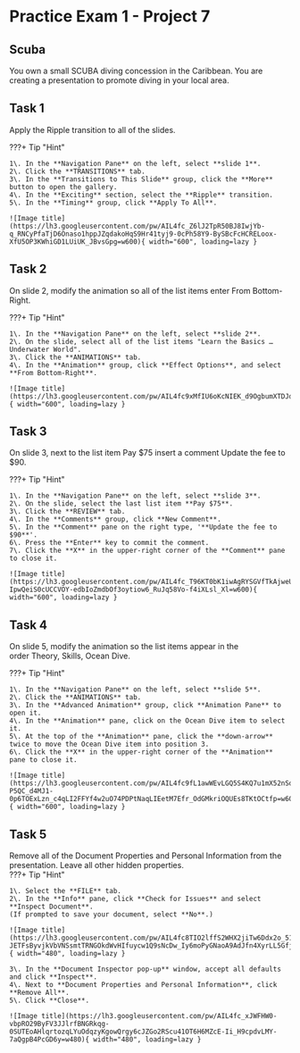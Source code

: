# Practice Exam 1 - Project 7

## Scuba

You own a small SCUBA diving concession in the Caribbean. You are creating a presentation to promote diving in your local area.  
    
## Task 1
 
Apply the Ripple transition to all of the slides.  

???+ Tip "Hint"

    1\. In the **Navigation Pane** on the left, select **slide 1**.  
    2\. Click the **TRANSITIONS** tab.  
    3\. In the **Transitions to This Slide** group, click the **More** button to open the gallery.  
    4\. In the **Exciting** section, select the **Ripple** transition.  
    5\. In the **Timing** group, click **Apply To All**.  
    
    ![Image title](https://lh3.googleusercontent.com/pw/AIL4fc_Z6lJ2TpR50BJ8IwjYb-q_RNCyPfaTjD6Onaso1hppJZqdakoHqS9Hr41tyj9-0cPh58Y9-BySBcFcHCRELoox-XfU5OP3KWhiGD1LUiUK_JBvsGpg=w600){ width="600", loading=lazy }

## Task 2

On slide 2, modify the animation so all of the list items enter From Bottom-Right.  

???+ Tip "Hint"

    1\. In the **Navigation Pane** on the left, select **slide 2**.  
    2\. On the slide, select all of the list items "Learn the Basics … Underwater World".  
    3\. Click the **ANIMATIONS** tab.  
    4\. In the **Animation** group, click **Effect Options**, and select **From Bottom-Right**.  
    
    ![Image title](https://lh3.googleusercontent.com/pw/AIL4fc9xMfIU6oKcNIEK_d9OgbumXTDJdMxJwrRLwRj6RgVAjSjRmnpHmKgxq3snemTEg19cMLzRGR4VxF_Pnh2McPPUGR5V7RYutt02jggMUfU_ox2naIQI=w600){ width="600", loading=lazy }

## Task 3

On slide 3, next to the list item Pay $75 insert a comment Update the fee to $90.  

???+ Tip "Hint"

    1\. In the **Navigation Pane** on the left, select **slide 3**.  
    2\. On the slide, select the last list item **Pay $75**.  
    3\. Click the **REVIEW** tab.  
    4\. In the **Comments** group, click **New Comment**.  
    5\. In the **Comment** pane on the right type, '**Update the fee to $90**'.  
    6\. Press the **Enter** key to commit the comment.  
    7\. Click the **X** in the upper-right corner of the **Comment** pane to close it.  
    
    ![Image title](https://lh3.googleusercontent.com/pw/AIL4fc_T96KT0bK1iwAgRYSGVfTkAjweUihbmNNmScBQGy5knuF6l0W54N46OMi6-IpwQeiS0cUCCVOY-edbIoZmdbOf3oytiow6_RuJq58Vo-f4iXLsl_Xl=w600){ width="600", loading=lazy }

## Task 4

On slide 5, modify the animation so the list items appear in the order Theory, Skills, Ocean Dive.  

???+ Tip "Hint"

    1\. In the **Navigation Pane** on the left, select **slide 5**.  
    2\. Click the **ANIMATIONS** tab.  
    3\. In the **Advanced Animation** group, click **Animation Pane** to open it.  
    4\. In the **Animation** pane, click on the Ocean Dive item to select it.  
    5\. At the top of the **Animation** pane, click the **down-arrow** twice to move the Ocean Dive item into position 3.  
    6\. Click the **X** in the upper-right corner of the **Animation** pane to close it.  
    
    ![Image title](https://lh3.googleusercontent.com/pw/AIL4fc9fL1awWEvLGQ5S4KQ7u1mX52nSqMWRNBCNa-P5QC_d4MJ1-0p6TOExLzn_c4qLI2FFYf4w2uO74PDPtNaqLIEetM7Efr_OdGMkriOQUEs8TKtOCtfp=w600){ width="600", loading=lazy }

## Task 5

Remove all of the Document Properties and Personal Information from the presentation. Leave all other hidden properties.  
???+ Tip "Hint"

    1\. Select the **FILE** tab.  
    2\. In the **Info** pane, click **Check for Issues** and select **Inspect Document**.  
    (If prompted to save your document, select **No**.)

    ![Image title](https://lh3.googleusercontent.com/pw/AIL4fc8TIO2lffS2WHX2jiTw6Ddx2o_516vgEccB9u-JETFsByvjkVbVNSsmtTRNGOkdWvHIfuycw1Q9sNcDw_Iy6moPyGNaoA9AdJfn4XyrLL5GfjahTba7=w480){ width="480", loading=lazy }

    3\. In the **Document Inspector pop-up** window, accept all defaults and click **Inspect**.  
    4\. Next to **Document Properties and Personal Information**, click **Remove All**.  
    5\. Click **Close**.  

    ![Image title](https://lh3.googleusercontent.com/pw/AIL4fc_xJWFHW0-vbpRO29ByFV3JJlrfBNGRkqg-0SUTEoAHlqrtozqLYuOdqzyKgowQrgy6cJZGo2RScu41OT6H6MZcE-Ii_H9cpdvLMY-7aQgpB4PcGD6y=w480){ width="480", loading=lazy }